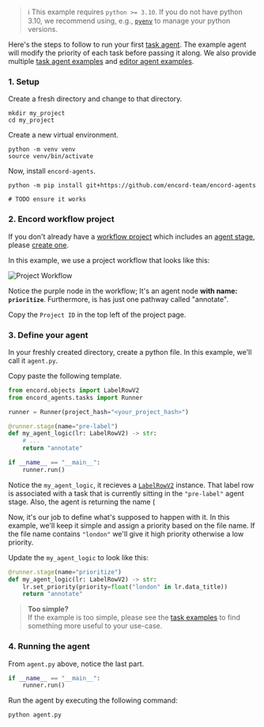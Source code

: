 > ℹ️ This example requires `python >= 3.10`. If you do not have python 3.10, we recommend using, e.g., [`pyenv`](https://github.com/pyenv/pyenv) to manage your python versions.

Here's the steps to follow to run your first [task agent](../task_agents/).
The example agent will modify the priority of each task before passing it along.
We also provide multiple [task agent examples](../task_agents/examples/) and [editor agent examples](../editor_agents/examples/).

### 1. Setup

Create a fresh directory and change to that directory.

```shell
mkdir my_project
cd my_project
```

Create a new virtual environment.

```shell
python -m venv venv
source venv/bin/activate
```

Now, install `encord-agents`.

```shell
python -m pip install git+https://github.com/encord-team/encord-agents
```

`# TODO ensure it works`

### 2. Encord workflow project

If you don't already have a [workflow project][docs-workflow-project] which includes an [agent stage][docs-workflow-agent], please [create one][docs-create-project].

In this example, we use a project workflow that looks like this:

![Project Workflow](/assets/project-workflow.png)

Notice the purple node in the workflow; It's an agent node **with name: `prioritize`**.
Furthermore, is has just one pathway called "annotate".

Copy the `Project ID` in the top left of the project page.

### 3. Define your agent

In your freshly created directory, create a python file.
In this example, we'll call it `agent.py`.

Copy paste the following template.

```python title="agent.py"
from encord.objects import LabelRowV2
from encord_agents.tasks import Runner

runner = Runner(project_hash="<your_project_hash>")

@runner.stage(name="pre-label")
def my_agent_logic(lr: LabelRowV2) -> str:
    # ...
    return "annotate"

if __name__ == "__main__":
    runner.run()
```

Notice the `my_agent_logic`, it recieves a [`LabelRowV2`][lrv2-class] instance.
That label row is associated with a task that is currently sitting in the `"pre-label"` agent stage.
Also, the agent is returning the name (

Now, it's our job to define what's supposed to happen with it.
In this example, we'll keep it simple and assign a priority based on the file name.
If the file name contains `"london"` we'll give it high priority otherwise a low priority.

Update the `my_agent_logic` to look like this:

```python
@runner.stage(name="prioritize")
def my_agent_logic(lr: LabelRowV2) -> str:
    lr.set_priority(priority=float("london" in lr.data_title))
    return "annotate"
```

> **Too simple?**  
> If the example is too simple, please see the [task examples](../task_agents/examples)
> to find something more useful to your use-case.

### 4. Running the agent

From `agent.py` above, notice the last part.

```python
if __name__ == "__main__":
    runner.run()
```

Run the agent by executing the following command:

```shell
python agent.py
```

[docs-workflow-project]: https://docs.encord.com/sdk-documentation/projects-sdk/sdk-workflow-projects#workflow-projects
[docs-workflow-agent]: https://docs.encord.com/platform-documentation/Annotate/annotate-projects/annotate-workflows-and-templates#agent
[docs-create-project]: https://docs.encord.com/platform-documentation/Annotate/annotate-projects/annotate-create-projects
[lrv2-class]: https://docs.encord.com/sdk-documentation/sdk-references/LabelRowV2
